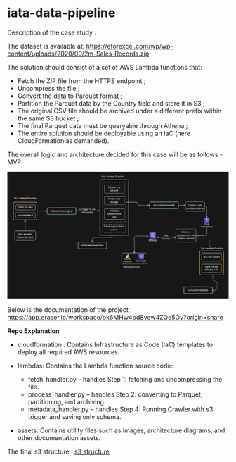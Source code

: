 # iata-data-pipeline

Description of the case study :

The dataset is available at: https://eforexcel.com/wp/wp-content/uploads/2020/09/2m-Sales-Records.zip

The solution should consist of a set of AWS Lambda functions that:
- Fetch the ZIP file from the HTTPS endpoint ;
- Uncompress the file ;
- Convert the data to Parquet format ;
- Partition the Parquet data by the Country field and store it in S3 ;
- The original CSV file should be archived under a different prefix within the same S3 bucket ;
- The final Parquet data must be queryable through Athena ;
- The entire solution should be deployable using an IaC (here CloudFormation as demanded).

The overall logic and architecture decided for this case will be as follows - MVP:

![Data architecture diagram](assets/data_architecture.png) 

Below is the documentation of the project : https://app.eraser.io/workspace/ok6MHw4bd8vew4ZQe5Oy?origin=share

**Repo Explanation**

- cloudformation :
    Contains Infrastructure as Code (IaC) templates to deploy all required AWS resources.

- lambdas:
    Contains the Lambda function source code:
    * fetch_handler.py – handles Step 1: fetching and uncompressing the file.
    * process_handler.py – handles Step 2: converting to Parquet, partitioning, and archiving.
    * metadata_handler.py – handles Step 4: Running Crawler with s3 trigger and saving only schema.

- assets:
    Contains utility files such as images, architecture diagrams, and other documentation assets.


The final s3 structure : [s3 structure](assets/aws_s3_structure.png)